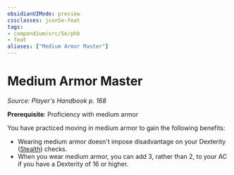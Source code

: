 ```yaml
---
obsidianUIMode: preview
cssclasses: json5e-feat
tags:
- compendium/src/5e/phb
- feat
aliases: ["Medium Armor Master"]
---
```

# Medium Armor Master
*Source: Player's Handbook p. 168*  

**Prerequisite**: Proficiency with medium armor

You have practiced moving in medium armor to gain the following benefits:

- Wearing medium armor doesn't impose disadvantage on your Dexterity ([Stealth](/compendium/rules/skills.md#Stealth)) checks.  
- When you wear medium armor, you can add 3, rather than 2, to your AC if you have a Dexterity of 16 or higher.